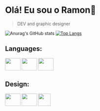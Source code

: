 <h1>Olá! Eu sou o Ramon👋</h1>

> DEV and graphic designer
    
![Anurag's GitHub
stats](https://github-readme-stats.vercel.app/api?username=Valentim-R&show_icons=true&theme=tokyonight)
[![Top
Langs](https://github-readme-stats.vercel.app/api/top-langs/?username=Valentim-R&layout=DonutChartlayout&theme=tokyonight)](https://github.com/Valentim-R/github-readme-stats)


<div style="dysplay inline_block">
    <h2>Languages:</h2>
    <img align="rigth" height="40" width="50"
        src="https://cdn.jsdelivr.net/gh/devicons/devicon/icons/c/c-original.svg" />
    <img aling="center" height="40" width="50"
        src="https://cdn.jsdelivr.net/gh/devicons/devicon/icons/cplusplus/cplusplus-original.svg" />
    <img aling="center" height="40" width="50"
        src="https://cdn.jsdelivr.net/gh/devicons/devicon/icons/arduino/arduino-original-wordmark.svg" />
</div>
<div style="display inline_block">
    <h2>Design:</h2>
    <img align="top" height="40" width="50"
        src="https://cdn.jsdelivr.net/gh/devicons/devicon/icons/illustrator/illustrator-plain.svg" />
    <img aling="top" height="40" width="50"
        src="https://cdn.jsdelivr.net/gh/devicons/devicon/icons/photoshop/photoshop-plain.svg" />
    <a href="https://www.instagram.com/hy_im_ramon" target="_blank">
        <img aling="top" height="40"  
             src="https://img.shields.io/badge/-Instagram-%23E4405F?style=for-the-badge&logo=instagram&logoColor=white" target="_blank">     </a>
</div>

